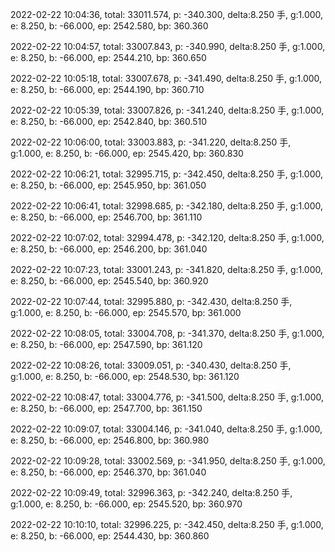 2022-02-22 10:04:36, total: 33011.574, p: -340.300, delta:8.250 手, g:1.000, e: 8.250, b: -66.000, ep: 2542.580, bp: 360.360

2022-02-22 10:04:57, total: 33007.843, p: -340.990, delta:8.250 手, g:1.000, e: 8.250, b: -66.000, ep: 2544.210, bp: 360.650

2022-02-22 10:05:18, total: 33007.678, p: -341.490, delta:8.250 手, g:1.000, e: 8.250, b: -66.000, ep: 2544.190, bp: 360.710

2022-02-22 10:05:39, total: 33007.826, p: -341.240, delta:8.250 手, g:1.000, e: 8.250, b: -66.000, ep: 2542.840, bp: 360.510

2022-02-22 10:06:00, total: 33003.883, p: -341.220, delta:8.250 手, g:1.000, e: 8.250, b: -66.000, ep: 2545.420, bp: 360.830

2022-02-22 10:06:21, total: 32995.715, p: -342.450, delta:8.250 手, g:1.000, e: 8.250, b: -66.000, ep: 2545.950, bp: 361.050

2022-02-22 10:06:41, total: 32998.685, p: -342.180, delta:8.250 手, g:1.000, e: 8.250, b: -66.000, ep: 2546.700, bp: 361.110

2022-02-22 10:07:02, total: 32994.478, p: -342.120, delta:8.250 手, g:1.000, e: 8.250, b: -66.000, ep: 2546.200, bp: 361.040

2022-02-22 10:07:23, total: 33001.243, p: -341.820, delta:8.250 手, g:1.000, e: 8.250, b: -66.000, ep: 2545.540, bp: 360.920

2022-02-22 10:07:44, total: 32995.880, p: -342.430, delta:8.250 手, g:1.000, e: 8.250, b: -66.000, ep: 2545.570, bp: 361.000

2022-02-22 10:08:05, total: 33004.708, p: -341.370, delta:8.250 手, g:1.000, e: 8.250, b: -66.000, ep: 2547.590, bp: 361.120

2022-02-22 10:08:26, total: 33009.051, p: -340.430, delta:8.250 手, g:1.000, e: 8.250, b: -66.000, ep: 2548.530, bp: 361.120

2022-02-22 10:08:47, total: 33004.776, p: -341.500, delta:8.250 手, g:1.000, e: 8.250, b: -66.000, ep: 2547.700, bp: 361.150

2022-02-22 10:09:07, total: 33004.146, p: -341.040, delta:8.250 手, g:1.000, e: 8.250, b: -66.000, ep: 2546.800, bp: 360.980

2022-02-22 10:09:28, total: 33002.569, p: -341.950, delta:8.250 手, g:1.000, e: 8.250, b: -66.000, ep: 2546.370, bp: 361.040

2022-02-22 10:09:49, total: 32996.363, p: -342.240, delta:8.250 手, g:1.000, e: 8.250, b: -66.000, ep: 2545.520, bp: 360.970

2022-02-22 10:10:10, total: 32996.225, p: -342.450, delta:8.250 手, g:1.000, e: 8.250, b: -66.000, ep: 2544.430, bp: 360.860
